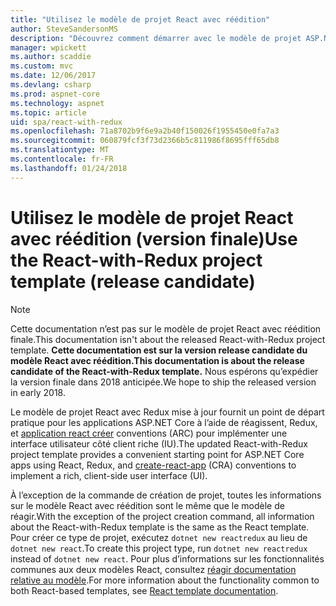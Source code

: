 ```yaml
---
title: "Utilisez le modèle de projet React avec réédition"
author: SteveSandersonMS
description: "Découvrez comment démarrer avec le modèle de projet ASP.NET Core seule Page Application (SPA) release candidate pour réagir avec Redux et application de réagir créer."
manager: wpickett
ms.author: scaddie
ms.custom: mvc
ms.date: 12/06/2017
ms.devlang: csharp
ms.prod: aspnet-core
ms.technology: aspnet
ms.topic: article
uid: spa/react-with-redux
ms.openlocfilehash: 71a8702b9f6e9a2b40f150026f1955450e0fa7a3
ms.sourcegitcommit: 060879fcf3f73d2366b5c811986f8695fff65db8
ms.translationtype: MT
ms.contentlocale: fr-FR
ms.lasthandoff: 01/24/2018
---
```

# <a name="use-the-react-with-redux-project-template-release-candidate"></a><span data-ttu-id="0f1a2-103">Utilisez le modèle de projet React avec réédition (version finale)</span><span class="sxs-lookup"><span data-stu-id="0f1a2-103">Use the React-with-Redux project template (release candidate)</span></span>

> [!NOTE]
> <span data-ttu-id="0f1a2-104">Cette documentation n’est pas sur le modèle de projet React avec réédition finale.</span><span class="sxs-lookup"><span data-stu-id="0f1a2-104">This documentation isn't about the released React-with-Redux project template.</span></span> <span data-ttu-id="0f1a2-105">**Cette documentation est sur la version release candidate du modèle React avec réédition.**</span><span class="sxs-lookup"><span data-stu-id="0f1a2-105">**This documentation is about the release candidate of the React-with-Redux template.**</span></span> <span data-ttu-id="0f1a2-106">Nous espérons qu’expédier la version finale dans 2018 anticipée.</span><span class="sxs-lookup"><span data-stu-id="0f1a2-106">We hope to ship the released version in early 2018.</span></span>

<span data-ttu-id="0f1a2-107">Le modèle de projet React avec Redux mise à jour fournit un point de départ pratique pour les applications ASP.NET Core à l’aide de réagissent, Redux, et [application react créer](https://github.com/facebookincubator/create-react-app) conventions (ARC) pour implémenter une interface utilisateur côté client riche (IU).</span><span class="sxs-lookup"><span data-stu-id="0f1a2-107">The updated React-with-Redux project template provides a convenient starting point for ASP.NET Core apps using React, Redux, and [create-react-app](https://github.com/facebookincubator/create-react-app) (CRA) conventions to implement a rich, client-side user interface (UI).</span></span>

<span data-ttu-id="0f1a2-108">À l’exception de la commande de création de projet, toutes les informations sur le modèle React avec réédition sont le même que le modèle de réagir.</span><span class="sxs-lookup"><span data-stu-id="0f1a2-108">With the exception of the project creation command, all information about the React-with-Redux template is the same as the React template.</span></span> <span data-ttu-id="0f1a2-109">Pour créer ce type de projet, exécutez `dotnet new reactredux` au lieu de `dotnet new react`.</span><span class="sxs-lookup"><span data-stu-id="0f1a2-109">To create this project type, run `dotnet new reactredux` instead of `dotnet new react`.</span></span> <span data-ttu-id="0f1a2-110">Pour plus d’informations sur les fonctionnalités communes aux deux modèles React, consultez [réagir documentation relative au modèle](xref:spa/react).</span><span class="sxs-lookup"><span data-stu-id="0f1a2-110">For more information about the functionality common to both React-based templates, see [React template documentation](xref:spa/react).</span></span>
